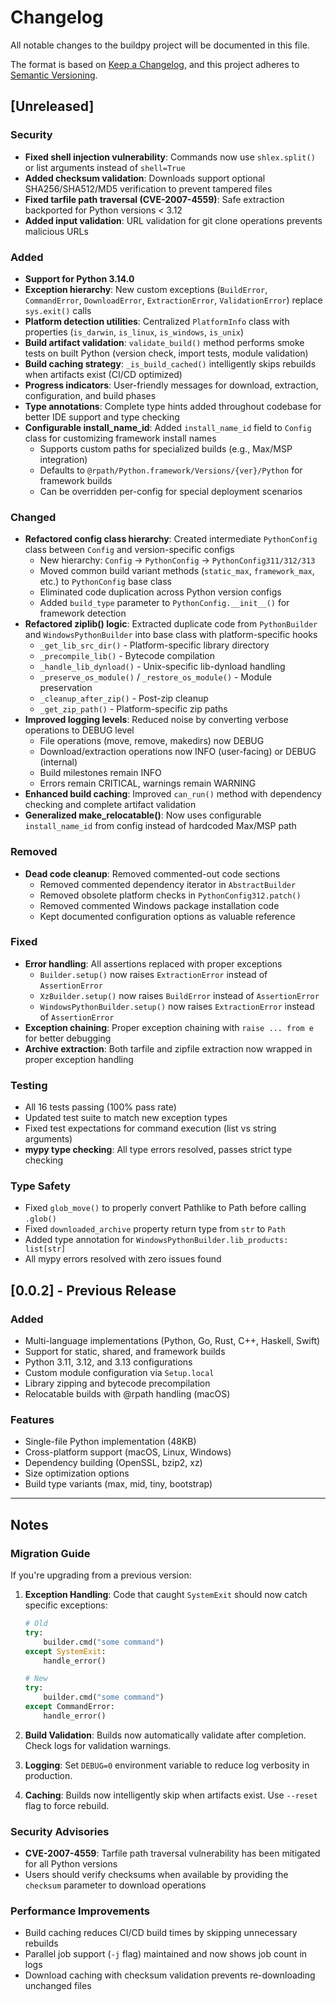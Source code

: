 # Changelog

All notable changes to the buildpy project will be documented in this file.

The format is based on [Keep a Changelog](https://keepachangelog.com/en/1.0.0/),
and this project adheres to [Semantic Versioning](https://semver.org/spec/v2.0.0.html).

## [Unreleased]

### Security

- **Fixed shell injection vulnerability**: Commands now use `shlex.split()` or list arguments instead of `shell=True`
- **Added checksum validation**: Downloads support optional SHA256/SHA512/MD5 verification to prevent tampered files
- **Fixed tarfile path traversal (CVE-2007-4559)**: Safe extraction backported for Python versions < 3.12
- **Added input validation**: URL validation for git clone operations prevents malicious URLs

### Added

- **Support for Python 3.14.0**
- **Exception hierarchy**: New custom exceptions (`BuildError`, `CommandError`, `DownloadError`, `ExtractionError`, `ValidationError`) replace `sys.exit()` calls
- **Platform detection utilities**: Centralized `PlatformInfo` class with properties (`is_darwin`, `is_linux`, `is_windows`, `is_unix`)
- **Build artifact validation**: `validate_build()` method performs smoke tests on built Python (version check, import tests, module validation)
- **Build caching strategy**: `_is_build_cached()` intelligently skips rebuilds when artifacts exist (CI/CD optimized)
- **Progress indicators**: User-friendly messages for download, extraction, configuration, and build phases
- **Type annotations**: Complete type hints added throughout codebase for better IDE support and type checking
- **Configurable install_name_id**: Added `install_name_id` field to `Config` class for customizing framework install names
  - Supports custom paths for specialized builds (e.g., Max/MSP integration)
  - Defaults to `@rpath/Python.framework/Versions/{ver}/Python` for framework builds
  - Can be overridden per-config for special deployment scenarios

### Changed

- **Refactored config class hierarchy**: Created intermediate `PythonConfig` class between `Config` and version-specific configs
  - New hierarchy: `Config` → `PythonConfig` → `PythonConfig311/312/313`
  - Moved common build variant methods (`static_max`, `framework_max`, etc.) to `PythonConfig` base class
  - Eliminated code duplication across Python version configs
  - Added `build_type` parameter to `PythonConfig.__init__()` for framework detection
- **Refactored ziplib() logic**: Extracted duplicate code from `PythonBuilder` and `WindowsPythonBuilder` into base class with platform-specific hooks
  - `_get_lib_src_dir()` - Platform-specific library directory
  - `_precompile_lib()` - Bytecode compilation
  - `_handle_lib_dynload()` - Unix-specific lib-dynload handling
  - `_preserve_os_module()` / `_restore_os_module()` - Module preservation
  - `_cleanup_after_zip()` - Post-zip cleanup
  - `_get_zip_path()` - Platform-specific zip paths
- **Improved logging levels**: Reduced noise by converting verbose operations to DEBUG level
  - File operations (move, remove, makedirs) now DEBUG
  - Download/extraction operations now INFO (user-facing) or DEBUG (internal)
  - Build milestones remain INFO
  - Errors remain CRITICAL, warnings remain WARNING
- **Enhanced build caching**: Improved `can_run()` method with dependency checking and complete artifact validation
- **Generalized make_relocatable()**: Now uses configurable `install_name_id` from config instead of hardcoded Max/MSP path

### Removed

- **Dead code cleanup**: Removed commented-out code sections
  - Removed commented dependency iterator in `AbstractBuilder`
  - Removed obsolete platform checks in `PythonConfig312.patch()`
  - Removed commented Windows package installation code
  - Kept documented configuration options as valuable reference

### Fixed

- **Error handling**: All assertions replaced with proper exceptions
  - `Builder.setup()` now raises `ExtractionError` instead of `AssertionError`
  - `XzBuilder.setup()` now raises `BuildError` instead of `AssertionError`
  - `WindowsPythonBuilder.setup()` now raises `ExtractionError` instead of `AssertionError`
- **Exception chaining**: Proper exception chaining with `raise ... from e` for better debugging
- **Archive extraction**: Both tarfile and zipfile extraction now wrapped in proper exception handling

### Testing

- All 16 tests passing (100% pass rate)
- Updated test suite to match new exception types
- Fixed test expectations for command execution (list vs string arguments)
- **mypy type checking**: All type errors resolved, passes strict type checking

### Type Safety

- Fixed `glob_move()` to properly convert Pathlike to Path before calling `.glob()`
- Fixed `downloaded_archive` property return type from `str` to `Path`
- Added type annotation for `WindowsPythonBuilder.lib_products: list[str]`
- All mypy errors resolved with zero issues found

## [0.0.2] - Previous Release

### Added
- Multi-language implementations (Python, Go, Rust, C++, Haskell, Swift)
- Support for static, shared, and framework builds
- Python 3.11, 3.12, and 3.13 configurations
- Custom module configuration via `Setup.local`
- Library zipping and bytecode precompilation
- Relocatable builds with @rpath handling (macOS)

### Features
- Single-file Python implementation (48KB)
- Cross-platform support (macOS, Linux, Windows)
- Dependency building (OpenSSL, bzip2, xz)
- Size optimization options
- Build type variants (max, mid, tiny, bootstrap)

---

## Notes

### Migration Guide

If you're upgrading from a previous version:

1. **Exception Handling**: Code that caught `SystemExit` should now catch specific exceptions:
   ```python
   # Old
   try:
       builder.cmd("some command")
   except SystemExit:
       handle_error()

   # New
   try:
       builder.cmd("some command")
   except CommandError:
       handle_error()
   ```

2. **Build Validation**: Builds now automatically validate after completion. Check logs for validation warnings.

3. **Logging**: Set `DEBUG=0` environment variable to reduce log verbosity in production.

4. **Caching**: Builds now intelligently skip when artifacts exist. Use `--reset` flag to force rebuild.

### Security Advisories

- **CVE-2007-4559**: Tarfile path traversal vulnerability has been mitigated for all Python versions
- Users should verify checksums when available by providing the `checksum` parameter to download operations

### Performance Improvements

- Build caching reduces CI/CD build times by skipping unnecessary rebuilds
- Parallel job support (`-j` flag) maintained and now shows job count in logs
- Download caching with checksum validation prevents re-downloading unchanged files
